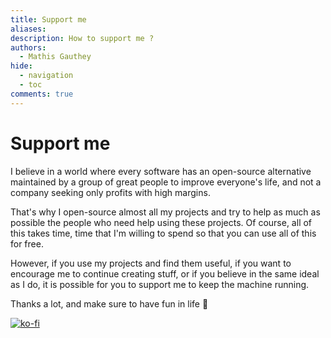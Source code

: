 ```yaml
---
title: Support me
aliases:
description: How to support me ?
authors:
  - Mathis Gauthey
hide:
  - navigation
  - toc
comments: true
---
```


# Support me

I believe in a world where every software has an open-source alternative maintained by a group of great people to improve everyone's life, and not a company seeking only profits with high margins.

That's why I open-source almost all my projects and try to help as much as possible the people who need help using these projects. Of course, all of this takes time, time that I'm willing to spend so that you can use all of this for free.

However, if you use my projects and find them useful, if you want to encourage me to continue creating stuff, or if you believe in the same ideal as I do, it is possible for you to support me to keep the machine running.

Thanks a lot, and make sure to have fun in life 🫡

[![ko-fi](https://ko-fi.com/img/githubbutton_sm.svg)](https://ko-fi.com/Q5Q5DC7L4)
